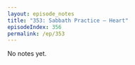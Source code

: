 ```yaml
---
layout: episode_notes
title: "353: Sabbath Practice — Heart"
episodeIndex: 356
permalink: /ep/353
---
```

No notes yet.
